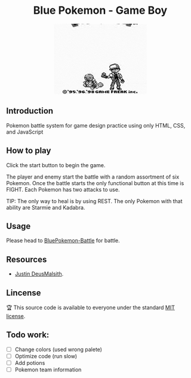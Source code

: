 <div align="center">

# Blue Pokemon - Game Boy

<img src="https://raw.githubusercontent.com/Naritsumi/pokemon-gameboy/main/assets/img/intro.gif">
  
</div>

## Introduction

Pokemon battle system for game design practice using only HTML, CSS, and JavaScript

## How to play

Click the start button to begin the game.

The player and enemy start the battle with a random assortment of six Pokemon. 
Once the battle starts the only functional button at this time is FIGHT.
Each Pokemon has two attacks to use.

TIP: The only way to heal is by using REST. The only Pokemon with that ability are Starmie and Kadabra.

## Usage

Please head to [BluePokemon-Battle](https://bluepokemon-gameboy.netlify.app/) for battle.

## Resources

* [Justin DeusMalsith](https://deusmalsith.github.io/pokemon-battle-system/).

## Lincense

:trophy: This source code is available to everyone under the standard [MIT license](https://github.com/microsoft/vscode/blob/main/LICENSE.txt).

Todo work:
-------------------
- [ ] Change colors (used wrong palete)
- [ ] Optimize code (run slow)
- [ ] Add potions
- [ ] Pokemon team information